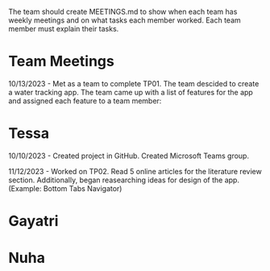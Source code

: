 The team should create MEETINGS.md to show when each team has weekly meetings and on what tasks each member worked. Each team member must explain their tasks. 

# Team Meetings
10/13/2023 - Met as a team to complete TP01. The team descided to create a water tracking app. The team came up with a list of features for the app and assigned each feature to a team member:

# Tessa
10/10/2023 - Created project in GitHub. Created Microsoft Teams group.

11/12/2023 - Worked on TP02. Read 5 online articles for the literature review section. Additionally, began reasearching ideas for design of the app. (Example: Bottom Tabs Navigator)

# Gayatri

# Nuha
